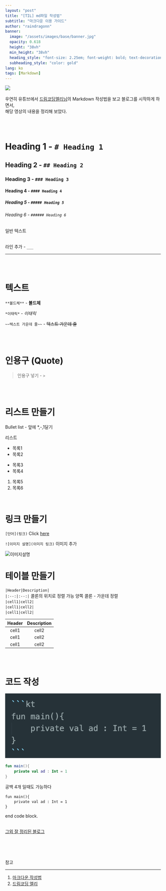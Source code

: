 ```yaml
---
layout: "post"
title: "[TIL] md파일 작성법"
subtitle: "마크다운 이용 가이드"
author: "raindragonn"
banner:
  image: "/assets/images/base/banner.jpg"
  opacity: 0.618
  height: "38vh"
  min_height: "38vh"
  heading_style: "font-size: 2.25em; font-weight: bold; text-decoration: underline"
  subheading_style: "color: gold"
lang: ko
tags: [Markdown]
---
```


<!-- Heading -->
<!-- 헤딩 스타일  -->
<!-- 
    heading 1의 경우 밑줄이 쳐진다
 -->

![](https://youtu.be/kMEb_BzyUqk)

우연히 유튜브에서 [드림코딩엘리님](https://youtu.be/kMEb_BzyUqk)의 Markdown 작성법을 보고 블로그를 시작하게 하면서,   
해당 영상의 내용을 정리해 보았다.

<br/><br/>

# Heading 1 - `# Heading 1`
## Heading 2 - `## Heading 2`
### Heading 3 - `### Heading 3`
#### Heading 4 - `#### Heading 4`
##### Heading 5 - `##### Heading 5`
###### Heading 6 - `###### Heading 6`

<!-- 일반 텍스트 -->
일반 텍스트 
<br/><br/>

<!-- Line 추가 -->

라인 추가 - `___`

___

<br/><br/>

텍스트
=


 `**볼드체**` - **볼드체**  

 `*이태릭*` -  *이태릭*  
 
 `~~텍스트 가운데 줄~~` - ~~텍스트 가운데 줄~~  

 <br/><br/>

인용구 (Quote)
===

 > 인용구 넣기 - `>`  


<br/><br/>

리스트 만들기
===

Bullet list - 앞에 *,-,1달기

 리스트
 * 목록1
 * 목록2
- 목록3
- 목록4
1. 목록5
2. 목록6


<br/>

링크 만들기
===

`[단어](링크)`
Click [here](https://github.com/raindragonn)

`![이미지 설명](이미지 링크)` 이미지 추가

![이미지설명](https://images.unsplash.com/photo-1498050108023-c5249f4df085?ixid=MXwxMjA3fDB8MHxwaG90by1wYWdlfHx8fGVufDB8fHw%3D&ixlib=rb-1.2.1&auto=format&fit=crop&w=1652&q=80)



테이블 만들기
===

`|Header|Description|`<br/>
`|:--:|:--:|` 콜론의 위치로 정렬 가능 양쪽 콜론 - 가운데 정렬<br/>
`|cell1|cell2|`<br/>
`|cell1|cell2|`<br/>
`|cell1|cell2|`<br/>


|Header|Description|
|:--:|:--:|
|cell1|cell2|
|cell1|cell2|
|cell1|cell2|

<br/><br/>

코드 작성
===

![코드][code]


```kotlin
fun main(){
    private val ad : Int = 1
}
```


공백 4개 일때도 가능하다

    fun main(){
        private val ad : Int = 1
    }
    
end code block.   
<br/>

[그외 잘 정리된 블로그][총정리]

   <br/><br/><br/>

참고

___

1. [마크다운 작성법][markdown]
2. [드림코딩 엘리][엘리]



[code]: /assets/images/post/2021-01-12.png "코틀린 사용"
[markdown]: https://gist.github.com/raindragonn/7e64da15b9365a5e8d6b53577b71ef77 "마크다운 작성법"
[엘리]: https://youtu.be/kMEb_BzyUqk
[총정리]: https://heropy.blog/2017/09/30/markdown/
